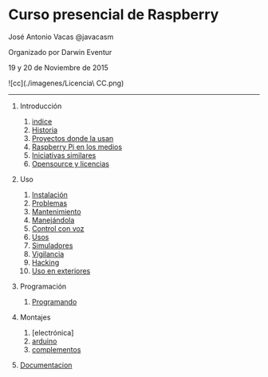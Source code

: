 # Curso presencial de Raspberry

José Antonio Vacas @javacasm

Organizado por Darwin Eventur

19 y 20 de Noviembre de 2015

![cc](./imagenes/Licencia\ CC.png)

* * *

1. Introducción
	1. [indice](./indice.md)
	1. [Historia](./historia.md)
	1. [Proyectos donde la usan](./proyectos.md)
	1. [Raspberry Pi en los medios](./raspiMedios.md)
	1. [Iniciativas similares](./iniciativasSimilares.md)
	1. [Opensource y licencias](./OpenSource.md)

1. Uso
	1. [Instalación](./instalacion.md)
	1. [Problemas](./problemas.md)
	1. [Mantenimiento](./mantenimiento.md)
	1. [Manejándola](./manejando.md)
	1. [Control con voz](./controlVoz.md)
	1. [Usos](./usos.md)
	1. [Simuladores](./simuladores.md)
	1. [Vigilancia](./vigilancia.md)
	1. [Hacking](./hacking.md)
	1. [Uso en exteriores](./Exteriores.md)

1. Programación
	1. [Programando](./programando.md)

1. Montajes
	1. [electrónica]
	1. [arduino](./arduino.md)
	1. [complementos](./complementos.md)

1. [Documentacion](./documentacion.md)